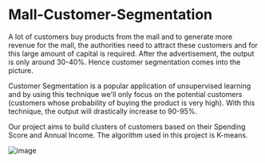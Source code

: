 # Mall-Customer-Segmentation

A lot of customers buy products from the mall and to generate more revenue for the mall, the
authorities need to attract these customers and for this large amount of capital is required. After
the advertisement, the output is only around 30-40%. Hence customer segmentation comes into
the picture.

Customer Segmentation is a popular application of unsupervised learning and by using this
technique we'll only focus on the potential customers (customers whose probability of buying the
product is very high). With this technique, the output will drastically increase to 90-95%.

Our project aims to build clusters of customers based on their Spending Score and Annual
Income. The algorithm used in this project is K-means.

![image](https://user-images.githubusercontent.com/85283934/132123614-b6262214-b0f2-4a19-a238-ff0142fc1bf4.png)


